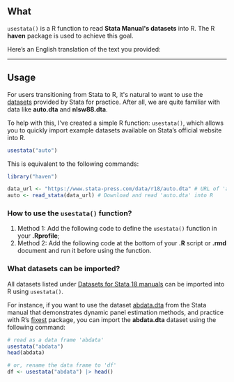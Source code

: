 ## What
`usestata()` is a R function to read **Stata Manual's datasets** into R. The R **haven** package is used to achieve this goal.

Here’s an English translation of the text you provided:

---

## Usage

For users transitioning from Stata to R, it's natural to want to use the [datasets](https://www.stata-press.com/data/r18/) provided by Stata for practice. After all, we are quite familiar with data like **auto.dta** and **nlsw88.dta**.

To help with this, I've created a simple R function: `usestata()`, which allows you to quickly import example datasets available on Stata’s official website into R.

```r
usestata("auto")
```

This is equivalent to the following commands:

```r
library("haven")

data_url <- "https://www.stata-press.com/data/r18/auto.dta" # URL of 'auto.dta'
auto <- read_stata(data_url) # Download and read 'auto.dta' into R
```

### How to use the `usestata()` function?

1. Method 1: Add the following code to define the `usestata()` function in your **.Rprofile**;
2. Method 2: Add the following code at the bottom of your **.R** script or **.rmd** document and run it before using the function.

### What datasets can be imported?

All datasets listed under [Datasets for Stata 18 manuals](https://www.stata-press.com/data/r18/) can be imported into R using `usestata()`.

For instance, if you want to use the dataset [abdata.dta](https://www.stata-press.com/data/r18/xt.html) from the Stata manual that demonstrates dynamic panel estimation methods, and practice with R’s [fixest](https://lrberge.github.io/fixest/articles/fixest_walkthrough.html) package, you can import the **abdata.dta** dataset using the following command:

```r
# read as a data frame 'abdata'
usestata("abdata")
head(abdata)

# or, rename the data frame to 'df'
df <- usestata("abdata") |> head()
```

